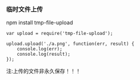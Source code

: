 

### 临时文件上传

npm install tmp-file-upload

```
var upload = require('tmp-file-upload');

upload.upload('./a.png', function(err, result) {
    console.log(err);
    console.log(result);
});
```

注:上传的文件非永久保存！！！

